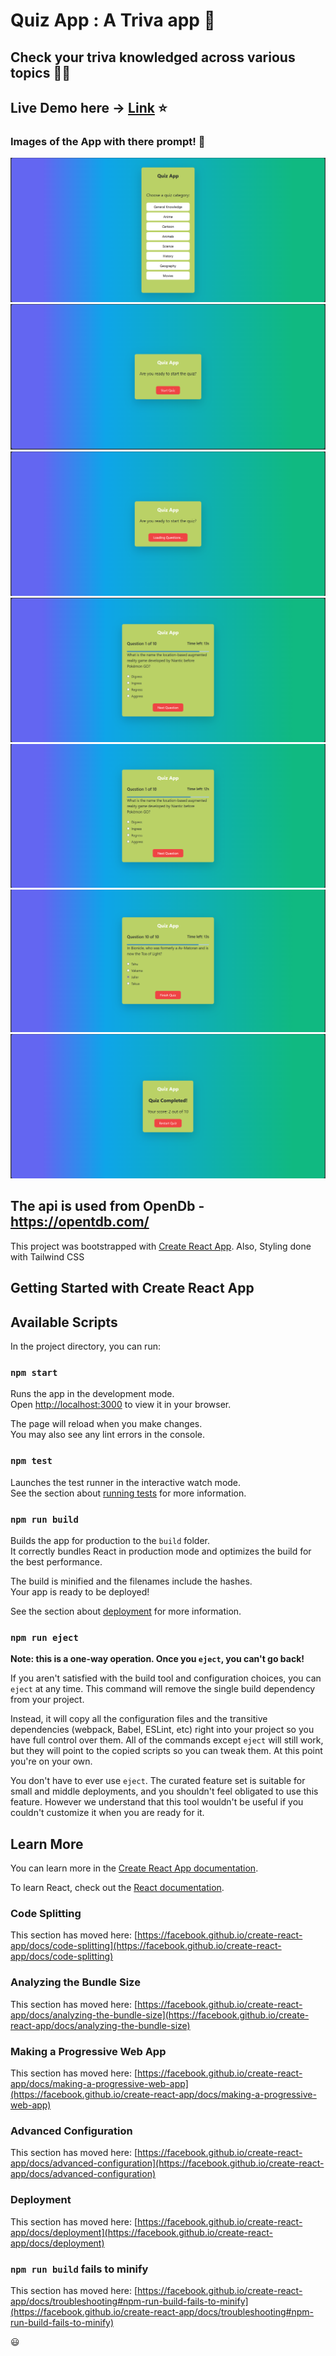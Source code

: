 # Quiz App : A Triva app :tada:

<!-- put topic option and give answers if correct/wrongZ -->
<!-- anime/manga, animals, science and nature, history, geography, anycatogry(already done) -->


## Check your triva knowledged across various topics 🚀💡

## Live Demo here  -> [Link](https://trivaquizapp.netlify.app/) ⭐

<!-- ## Working of the App Video -> [Link](https://youtu.be/5e3aaIEiau8)✨ -->

### Images of the App with there prompt! :memo:
![Image 0](https://github.com/Neel-max-cpu/QuizzApp/blob/main/public/image/0.png?raw=true)
![Image 1](https://github.com/Neel-max-cpu/QuizzApp/blob/main/public/image/1.png?raw=true)
![Image 2](https://github.com/Neel-max-cpu/QuizzApp/blob/main/public/image/2.png?raw=true)
![Image 3](https://github.com/Neel-max-cpu/QuizzApp/blob/main/public/image/3.png?raw=true)
![Image 4](https://github.com/Neel-max-cpu/QuizzApp/blob/main/public/image/4.png?raw=true)
![Image 5](https://github.com/Neel-max-cpu/QuizzApp/blob/main/public/image/5.png?raw=true)
![Image 6](https://github.com/Neel-max-cpu/QuizzApp/blob/main/public/image/6.png?raw=true)


## The api is used from OpenDb - https://opentdb.com/

This project was bootstrapped with [Create React App](https://github.com/facebook/create-react-app).
Also, Styling done with Tailwind CSS

## Getting Started with Create React App
## Available Scripts

In the project directory, you can run:

### `npm start`

Runs the app in the development mode.\
Open [http://localhost:3000](http://localhost:3000) to view it in your browser.

The page will reload when you make changes.\
You may also see any lint errors in the console.

### `npm test`

Launches the test runner in the interactive watch mode.\
See the section about [running tests](https://facebook.github.io/create-react-app/docs/running-tests) for more information.

### `npm run build`

Builds the app for production to the `build` folder.\
It correctly bundles React in production mode and optimizes the build for the best performance.

The build is minified and the filenames include the hashes.\
Your app is ready to be deployed!

See the section about [deployment](https://facebook.github.io/create-react-app/docs/deployment) for more information.

### `npm run eject`

**Note: this is a one-way operation. Once you `eject`, you can't go back!**

If you aren't satisfied with the build tool and configuration choices, you can `eject` at any time. This command will remove the single build dependency from your project.

Instead, it will copy all the configuration files and the transitive dependencies (webpack, Babel, ESLint, etc) right into your project so you have full control over them. All of the commands except `eject` will still work, but they will point to the copied scripts so you can tweak them. At this point you're on your own.

You don't have to ever use `eject`. The curated feature set is suitable for small and middle deployments, and you shouldn't feel obligated to use this feature. However we understand that this tool wouldn't be useful if you couldn't customize it when you are ready for it.

## Learn More

You can learn more in the [Create React App documentation](https://facebook.github.io/create-react-app/docs/getting-started).

To learn React, check out the [React documentation](https://reactjs.org/).

### Code Splitting

This section has moved here: [https://facebook.github.io/create-react-app/docs/code-splitting](https://facebook.github.io/create-react-app/docs/code-splitting)

### Analyzing the Bundle Size

This section has moved here: [https://facebook.github.io/create-react-app/docs/analyzing-the-bundle-size](https://facebook.github.io/create-react-app/docs/analyzing-the-bundle-size)

### Making a Progressive Web App

This section has moved here: [https://facebook.github.io/create-react-app/docs/making-a-progressive-web-app](https://facebook.github.io/create-react-app/docs/making-a-progressive-web-app)

### Advanced Configuration

This section has moved here: [https://facebook.github.io/create-react-app/docs/advanced-configuration](https://facebook.github.io/create-react-app/docs/advanced-configuration)

### Deployment

This section has moved here: [https://facebook.github.io/create-react-app/docs/deployment](https://facebook.github.io/create-react-app/docs/deployment)

### `npm run build` fails to minify

This section has moved here: [https://facebook.github.io/create-react-app/docs/troubleshooting#npm-run-build-fails-to-minify](https://facebook.github.io/create-react-app/docs/troubleshooting#npm-run-build-fails-to-minify)

😃